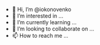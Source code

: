 - 👋 Hi, I’m @iokonovenko
- 👀 I’m interested in ...
- 🌱 I’m currently learning ...
- 💞️ I’m looking to collaborate on ...
- 📫 How to reach me ...

<!---
iokonovenko/iokonovenko is a ✨ special ✨ repository because its `README.md` (this file) appears on your GitHub profile.
You can click the Preview link to take a look at your changes.
--->
